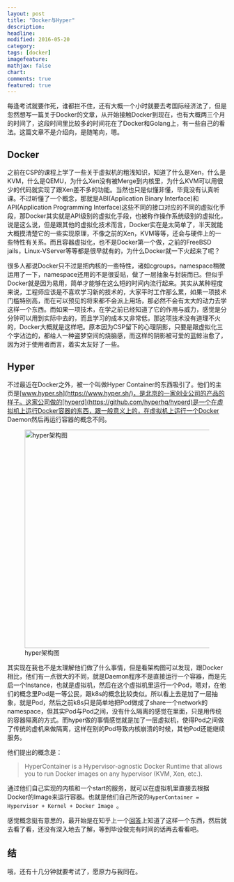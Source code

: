 ```yaml
---
layout: post
title: "Docker与Hyper"
description: 
headline:
modified: 2016-05-20
category: 
tags: [docker]
imagefeature:
mathjax: false
chart:
comments: true
featured: true
---
```


每逢考试就要作死，谁都拦不住，还有大概一个小时就要去考国际经济法了，但是忽然想写一篇关于Docker的文章，从开始接触Docker到现在，也有大概两三个月的时间了，这段时间里比较多的时间花在了Docker和Golang上，有一些自己的看法。这篇文章不是介绍向，是随笔向，嗯。

## Docker

之前在CSP的课程上学了一些关于虚拟机的粗浅知识，知道了什么是Xen，什么是KVM，什么是QEMU，为什么Xen没有被Merge到内核里，为什么KVM可以用很少的代码就实现了跟Xen差不多的功能。当然也只是似懂非懂，毕竟没有认真听课。不过听懂了一个概念，那就是ABI(Application Binary Interface)和API(Application Programming Interface)这些不同的接口对应的不同的虚拟化手段，那Docker其实就是API级别的虚拟化手段，也被称作操作系统级别的虚拟化，说是这么说，但是跟其他的虚拟化技术而言，Docker实在是太简单了，半天就能大概摸清楚它的一些实现原理，不像之前的Xen，KVM等等，还会与硬件上的一些特性有关系。而且容器虚拟化，也不是Docker第一个做，之前的FreeBSD jails，Linux-VServer等等都是很早就有的，为什么Docker就一下火起来了呢？

很多人都说Docker只不过是把内核的一些特性，诸如cgroups，namespace稍微运用了一下，namespace还用的不是很妥贴，做了一层抽象与封装而已。但似乎Docker就是因为易用，简单才能够在这么短的时间内流行起来。其实从某种程度来说，工程师应该是不喜欢学习新的技术的，大家平时工作那么累，如果一项技术门槛特别高，而在可以预见的将来都不会派上用场，那必然不会有太大的动力去学这样一个东西。而如果一项技术，在学之前已经知道了它的作用与威力，感觉是分分钟可以用到实际中去的，而且学习的成本又非常低，那这项技术没有道理不火的，Docker大概就是这样吧。原本因为CSP留下的心理阴影，只要是跟虚拟化三个字沾边的，都给人一种盗梦空间的烧脑感，而这样的阴影被可爱的蓝鲸治愈了，因为对于使用者而言，着实太友好了一些。

## Hyper

不过最近在Docker之外，被一个叫做Hyper Container的东西吸引了。他们的主页是[www.hyper.sh](https://www.hyper.sh/)，是北京的一家创业公司的产品的样子。这家公司做的[hyperd](https://github.com/hyperhq/hyperd)是一个在虚拟机上运行Docker容器的东西，跟一般意义上的，在虚拟机上运行一个Docker Daemon然后再运行容器的概念不同。

<figure>
	<img src="{{ site.url }}/images/docker/hyper.png" alt="hyper架构图" height="500" width="500">
	<figcaption>hyper架构图</figcaption>
</figure>

其实现在我也不是太理解他们做了什么事情，但是看架构图可以发现，跟Docker相比，他们有一点很大的不同，就是Daemon程序不是直接运行一个容器，而是先启一个Instance，也就是虚拟机，然后在这个虚拟机里运行一个Pod，嗯对，在他们的概念里Pod是一等公民，跟k8s的概念比较类似。所以看上去是加了一层抽象，就是Pod，然后之前k8s只是简单地把Pod做成了share一个network的namespace，但其实Pod与Pod之间，没有什么隔离的感觉在里面，只是用传统的容器隔离的方式。而hyper做的事情感觉就是加了一层虚拟机，使得Pod之间做了传统的虚机来做隔离，这样在别的Pod导致内核崩溃的时候，其他Pod还能继续服务。

他们提出的概念是：

>HyperContainer is a Hypervisor-agnostic Docker Runtime that allows you to run Docker images on any hypervisor (KVM, Xen, etc.).

通过他们自己实现的内核和一个start的服务，就可以在虚拟机里直接去根据Docker的Image来运行容器。也就是他们自己所说的`HyperContainer = Hypervisor + Kernel + Docker Image
`。

感觉概念挺有意思的，最开始是在知乎上一个[回答](https://www.zhihu.com/question/35412725/answer/101715150)上知道了这样一个东西，然后就去看了看，还没有深入地去了解，等到毕设做完有时间的话再去看看吧。

## 结

哦，还有十几分钟就要考试了，愿原力与我同在。